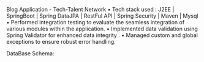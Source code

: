 Blog Application - Tech-Talent Network
• Tech stack used : J2EE | SpringBoot | Spring DataJPA | RestFul API | Spring Security | Maven | Mysql
• Performed integration testing to evaluate the seamless integration of various modules within the application.
• Implemented data validation using Spring Validator for enhanced data integrity .
• Managed custom and global exceptions to ensure robust error handling.

DataBase Schema:
<img href="https://github.com/1Neha23/TechTalent-Network/blob/master/DatabaseSchema/BlogDarabaseStructure.drawio.png" >
